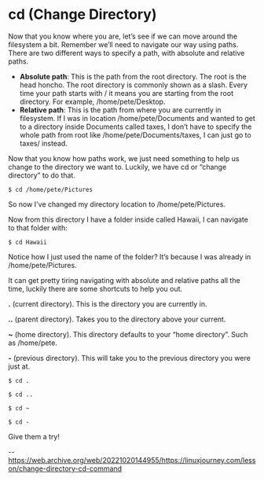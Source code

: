 # cd (Change Directory)

Now that you know where you are, let’s see if we can move around the filesystem a bit. Remember we’ll need to navigate our way using paths. There are two different ways to specify a path, with absolute and relative paths.

 - **Absolute path**: This is the path from the root directory. The root is the head honcho. The root directory is commonly shown as a slash. Every time your path starts with / it means you are starting from the root directory. For example, /home/pete/Desktop.
 - **Relative path**: This is the path from where you are currently in filesystem. If I was in location /home/pete/Documents and wanted to get to a directory inside Documents called taxes, I don’t have to specify the whole path from root like /home/pete/Documents/taxes, I can just go to taxes/ instead.

Now that you know how paths work, we just need something to help us change to the directory we want to. Luckily, we have cd or “change directory” to do that.

```
$ cd /home/pete/Pictures
```

So now I've changed my directory location to /home/pete/Pictures.

Now from this directory I have a folder inside called Hawaii, I can navigate to that folder with:

```
$ cd Hawaii
```

Notice how I just used the name of the folder? It’s because I was already in /home/pete/Pictures.

It can get pretty tiring navigating with absolute and relative paths all the time, luckily there are some shortcuts to help you out.

**.** (current directory). This is the directory you are currently in.

**..** (parent directory). Takes you to the directory above your current.

**~** (home directory). This directory defaults to your “home directory”. Such as /home/pete.

**-** (previous directory). This will take you to the previous directory you were just at.

```
$ cd .

$ cd ..

$ cd ~

$ cd -
```

Give them a try!

--https://web.archive.org/web/20221020144955/https://linuxjourney.com/lesson/change-directory-cd-command
